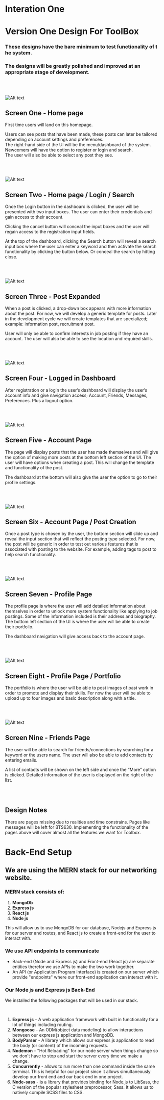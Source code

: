 

# Interation One

# Version One Design For ToolBox
### These designs have the bare minimum to test functionality of the system. 
### The designs will be greatly polished and improved at an appropriate stage of development.

<br/>
<br/>

![Alt text](./images/1920_5.png?raw=true "Screen One")

## Screen One - Home page

First time users will land on this homepage.  

Users can see posts that have been made, these posts can later be tailored depending on account settings and preferences.  
The right-hand side of the UI will be the menu/dashboard of the system. Newcomers will have the option to register or login and search.  
The user will also be able to select any post they see.  


<br/>
<br/>

![Alt text](./images/1920_6.png?raw=true "Screen Two")

## Screen Two - Home page / Login / Search

Once the Login button in the dashboard is clicked, the user will be presented with two input boxes. The user can enter their credentials and gain access to their account.  

Clicking the cancel button will conceal the input boxes and the user will regain access to the registration input fields.  

At the top of the dashboard, clicking the Search button will reveal a search input box where the user can enter a keyword and then activate the search functionality by clicking the button below. Or conceal the search by hitting close.     



<br/>
<br/>

![Alt text](./images/1920_12.png?raw=true "Screen Three")

## Screen Three - Post Expanded

When a post is clicked, a drop-down box appears with more information about the post. For now, we will develop a generic template for posts. Later in the development cycle we will create templates that are specialized; example: information post, recruitment post. 

User will only be able to confirm interests in job posting if they have an account. The user will also be able to see the location and required skills. 



<br/>
<br/>

![Alt text](./images/1920_7.png?raw=true "Screen Four")

## Screen Four - Logged in Dashboard 

After registration or a login the user’s dashboard will display the user’s account info and give navigation access; Account, Friends, Messages, Preferences. 
Plus a logout option.



<br/>
<br/>

![Alt text](./images/1920_8.png?raw=true "Screen Five")

## Screen Five - Account Page

The page will display posts that the user has made themselves and will give the option of making more posts at the bottom left section of the UI.
The user will have options when creating a post. This will change the template and functionality of the post.

The dashboard at the bottom will also give the user the option to go to their profile settings. 


<br/>
<br/>

![Alt text](./images/1920_9.png?raw=true "Screen Six")

## Screen Six - Account Page / Post Creation

Once a post type is chosen by the user, the bottom section will slide up and reveal the input section that will reflect the posting type selected. For now, the post will be generic in order to test out various features that is associated with posting to the website. For example, adding tags to post to help search functionality.  


<br/>
<br/>

![Alt text](./images/1920_10.png?raw=true "Screen Seven")

## Screen Seven - Profile Page

The profile page is where the user will add detailed information about themselves in order to unlock more system functionality like applying to job postings. Some of the information included is their address and biography. The bottom left section of the UI is where the user will be able to create their portfolio.  

The dashboard navigation will give access back to the account page.


<br/>
<br/>

![Alt text](./images/1920_11.png?raw=true "Screen Eight")

## Screen Eight - Profile Page / Portfolio

The portfolio is where the user will be able to post images of past work in order to promote and display their skills. For now the user will be able to upload up to four images and basic description along with a title. 


<br/>
<br/>

![Alt text](./images/1920_13.png?raw=true "Screen Nine")

## Screen Nine - Friends Page

The user will be able to search for friends/connections by searching for a keyword or the users name. The user will also be able to add contacts by entering emails.  

A list of contacts will be shown on the left side and once the “More” option is clicked. Detailed information of the user is displayed on the right of the list. 


<br/>
<br/>

## Design Notes

There are pages missing due to realities and time constrains. Pages like messages will be left for BTS630. Implementing the functionality of the pages above will cover almost all the features we want for Toolbox.    

# Back-End Setup
## We are using the MERN stack for our networking website. 

### MERN stack consists of:

1. <b>MongoDb</b>
1. <b>Express js</b>
1. <b>React js</b>
1. <b>Node js</b>

This will allow us to use MongoDB for our database, Nodejs and Express js for our server and routes, and React js to create a front-end for the user to interact with.


### We use API endpoints to communicate

* Back-end (Node and Express js) and Front-end (React js) are separate entities therefor we use APIs to make the two work together. <br/>
* An API (or Application Program Interface) is created on our server which provide "endpoints" where our front-end application can interact with it. <br/>

### Our Node js and Express js Back-End

We installed the following packages that will be used in our stack.  

<br>

1. <b>Express js</b> - A web application framework with built in functionality for a lot of things including routing.
1. <b>Mongoose</b> - An ODM(object data modeling) to allow interactions between our express js application and MongoDB.
1. <b>BodyParser</b> - A library which allows our express js application to read the body (or content) of the incoming requests.
1. <b>Nodemon</b> - "Hot Reloading" for our node server when things change so we don't have to stop and start the server every time we make a change.
1. <b>Concurrently</b> - allows to run more than one command inside the same terminal. This is helpful for our project since it allows simultaneously develop our front end and our back end in one project.
1. <b>Node-sass</b> - is a library that provides binding for Node.js to LibSass, the C version of the popular stylesheet preprocessor, Sass. It allows us to natively compile SCSS files to CSS.
